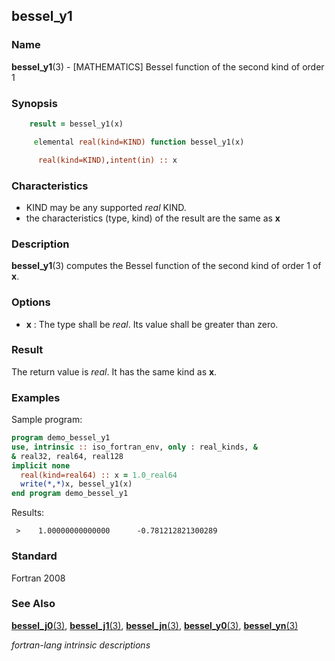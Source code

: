 ## bessel_y1

### **Name**

**bessel_y1**(3) - \[MATHEMATICS\] Bessel function of the second kind of order 1

### **Synopsis**

```fortran
    result = bessel_y1(x)
```

```fortran
     elemental real(kind=KIND) function bessel_y1(x)

      real(kind=KIND),intent(in) :: x
```

### **Characteristics**

- KIND may be any supported _real_ KIND.
- the characteristics (type, kind) of the result are the same as **x**

### **Description**

**bessel_y1**(3) computes the Bessel function of the second
kind of order 1 of **x**.

### **Options**

- **x**
  : The type shall be _real_.
  Its value shall be greater than zero.

### **Result**

The return value is _real_. It has the same kind as **x**.

### **Examples**

Sample program:

```fortran
program demo_bessel_y1
use, intrinsic :: iso_fortran_env, only : real_kinds, &
& real32, real64, real128
implicit none
  real(kind=real64) :: x = 1.0_real64
  write(*,*)x, bessel_y1(x)
end program demo_bessel_y1
```

Results:

```text
 >    1.00000000000000      -0.781212821300289
```

### **Standard**

Fortran 2008

### **See Also**

[**bessel_j0**(3)](#bessel_j0),
[**bessel_j1**(3)](#bessel_j1),
[**bessel_jn**(3)](#bessel_jn),
[**bessel_y0**(3)](#bessel_y0),
[**bessel_yn**(3)](#bessel_yn)

_fortran-lang intrinsic descriptions_
